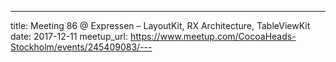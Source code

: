 ---
title: Meeting 86 @ Expressen – LayoutKit, RX Architecture, TableViewKit
date: 2017-12-11
meetup_url: https://www.meetup.com/CocoaHeads-Stockholm/events/245409083/---
